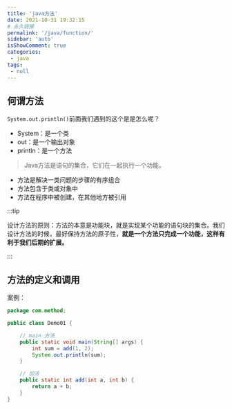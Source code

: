 ```yaml
---
title: 'java方法'
date: 2021-10-31 19:32:15
# 永久链接
permalink: '/java/function/'
sidebar: 'auto'
isShowComment: true
categories:
 - java
tags:
 - null
---
```




## 何谓方法

`System.out.println()`前面我们遇到的这个是是怎么呢？

-   System：是一个类
-   out：是一个输出对象
-   println：是一个方法



>   Java方法是语句的集合，它们在一起执行一个功能。

-   方法是解决一类问题的步骤的有序组合
-   方法包含于类或对象中
-   方法在程序中被创建，在其他地方被引用



:::tip

设计方法的原则：方法的本意是功能块，就是实现某个功能的语句块的集合。我们设计方法的时候，最好保持方法的原子性，**就是一个方法只完成一个功能，这样有利于我们后期的扩展。**

:::



<!-- more -->

## 方法的定义和调用

案例：

```java
package com.method;

public class Demo01 {

    // main 方法
    public static void main(String[] args) {
        int sum = add(1, 2);
        System.out.println(sum);
    }

    // 加法
    public static int add(int a, int b) {
        return a + b;
    }
}

```

